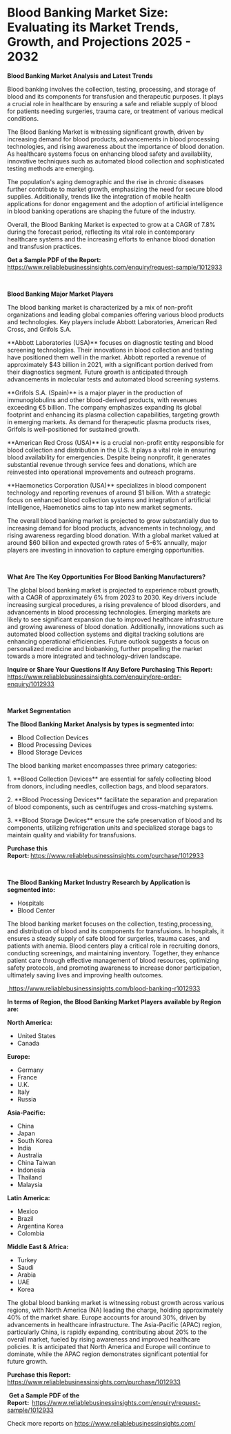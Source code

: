 <p><h1>Blood Banking Market Size: Evaluating its Market Trends, Growth, and Projections 2025 - 2032</h1></p><p><strong>Blood Banking Market Analysis and Latest Trends</strong></p>
<p><p>Blood banking involves the collection, testing, processing, and storage of blood and its components for transfusion and therapeutic purposes. It plays a crucial role in healthcare by ensuring a safe and reliable supply of blood for patients needing surgeries, trauma care, or treatment of various medical conditions.</p><p>The Blood Banking Market is witnessing significant growth, driven by increasing demand for blood products, advancements in blood processing technologies, and rising awareness about the importance of blood donation. As healthcare systems focus on enhancing blood safety and availability, innovative techniques such as automated blood collection and sophisticated testing methods are emerging.</p><p>The population's aging demographic and the rise in chronic diseases further contribute to market growth, emphasizing the need for secure blood supplies. Additionally, trends like the integration of mobile health applications for donor engagement and the adoption of artificial intelligence in blood banking operations are shaping the future of the industry.</p><p>Overall, the Blood Banking Market is expected to grow at a CAGR of 7.8% during the forecast period, reflecting its vital role in contemporary healthcare systems and the increasing efforts to enhance blood donation and transfusion practices.</p></p>
<p><strong>Get a Sample PDF of the Report:&nbsp;</strong> <a href="https://www.reliablebusinessinsights.com/enquiry/request-sample/1012933?utm_campaign=3253&utm_medium=2&utm_source=Github&utm_content=ia&utm_term=06032025&utm_id=blood-banking">https://www.reliablebusinessinsights.com/enquiry/request-sample/1012933</a></p>
<p>&nbsp;</p>
<p><strong>Blood Banking Major Market Players</strong></p>
<p><p>The blood banking market is characterized by a mix of non-profit organizations and leading global companies offering various blood products and technologies. Key players include Abbott Laboratories, American Red Cross, and Grifols S.A.</p><p>**Abbott Laboratories (USA)** focuses on diagnostic testing and blood screening technologies. Their innovations in blood collection and testing have positioned them well in the market. Abbott reported a revenue of approximately $43 billion in 2021, with a significant portion derived from their diagnostics segment. Future growth is anticipated through advancements in molecular tests and automated blood screening systems.</p><p>**Grifols S.A. (Spain)** is a major player in the production of immunoglobulins and other blood-derived products, with revenues exceeding €5 billion. The company emphasizes expanding its global footprint and enhancing its plasma collection capabilities, targeting growth in emerging markets. As demand for therapeutic plasma products rises, Grifols is well-positioned for sustained growth.</p><p>**American Red Cross (USA)** is a crucial non-profit entity responsible for blood collection and distribution in the U.S. It plays a vital role in ensuring blood availability for emergencies. Despite being nonprofit, it generates substantial revenue through service fees and donations, which are reinvested into operational improvements and outreach programs.</p><p>**Haemonetics Corporation (USA)** specializes in blood component technology and reporting revenues of around $1 billion. With a strategic focus on enhanced blood collection systems and integration of artificial intelligence, Haemonetics aims to tap into new market segments.</p><p>The overall blood banking market is projected to grow substantially due to increasing demand for blood products, advancements in technology, and rising awareness regarding blood donation. With a global market valued at around $60 billion and expected growth rates of 5-6% annually, major players are investing in innovation to capture emerging opportunities.</p></p>
<p>&nbsp;</p>
<p><strong>What Are The Key Opportunities For Blood Banking Manufacturers?</strong></p>
<p><p>The global blood banking market is projected to experience robust growth, with a CAGR of approximately 6% from 2023 to 2030. Key drivers include increasing surgical procedures, a rising prevalence of blood disorders, and advancements in blood processing technologies. Emerging markets are likely to see significant expansion due to improved healthcare infrastructure and growing awareness of blood donation. Additionally, innovations such as automated blood collection systems and digital tracking solutions are enhancing operational efficiencies. Future outlook suggests a focus on personalized medicine and biobanking, further propelling the market towards a more integrated and technology-driven landscape.</p></p>
<p><strong>Inquire or Share Your Questions If Any Before Purchasing This Report:</strong> <a href="https://www.reliablebusinessinsights.com/enquiry/pre-order-enquiry/1012933?utm_campaign=3253&utm_medium=2&utm_source=Github&utm_content=ia&utm_term=06032025&utm_id=blood-banking">https://www.reliablebusinessinsights.com/enquiry/pre-order-enquiry/1012933</a></p>
<p>&nbsp;</p>
<p><strong>Market Segmentation</strong></p>
<p><strong>The Blood Banking Market Analysis by types is segmented into:</strong></p>
<p><ul><li>Blood Collection Devices</li><li>Blood Processing Devices</li><li>Blood Storage Devices</li></ul></p>
<p><p>The blood banking market encompasses three primary categories: </p><p>1. **Blood Collection Devices** are essential for safely collecting blood from donors, including needles, collection bags, and blood separators. </p><p>2. **Blood Processing Devices** facilitate the separation and preparation of blood components, such as centrifuges and cross-matching systems. </p><p>3. **Blood Storage Devices** ensure the safe preservation of blood and its components, utilizing refrigeration units and specialized storage bags to maintain quality and viability for transfusions.</p></p>
<p><strong>Purchase this Report:&nbsp;</strong><a href="https://www.reliablebusinessinsights.com/purchase/1012933?utm_campaign=3253&utm_medium=2&utm_source=Github&utm_content=ia&utm_term=06032025&utm_id=blood-banking">https://www.reliablebusinessinsights.com/purchase/1012933</a></p>
<p>&nbsp;</p>
<p><strong>The Blood Banking Market Industry Research by Application is segmented into:</strong></p>
<p><ul><li>Hospitals</li><li>Blood Center</li></ul></p>
<p><p>The blood banking market focuses on the collection, testing,processing, and distribution of blood and its components for transfusions. In hospitals, it ensures a steady supply of safe blood for surgeries, trauma cases, and patients with anemia. Blood centers play a critical role in recruiting donors, conducting screenings, and maintaining inventory. Together, they enhance patient care through effective management of blood resources, optimizing safety protocols, and promoting awareness to increase donor participation, ultimately saving lives and improving health outcomes.</p></p>
<p><a href="https://www.reliablebusinessinsights.com/blood-banking-r1012933?utm_campaign=3253&utm_medium=2&utm_source=Github&utm_content=ia&utm_term=06032025&utm_id=blood-banking">&nbsp;https://www.reliablebusinessinsights.com/blood-banking-r1012933</a></p>
<p><strong>In terms of Region, the Blood Banking Market Players available by Region are:</strong></p>
<p>
    <p> <strong> North America: </strong>
        <ul>
            <li>United States</li>
            <li>Canada</li>
        </ul>
        </p> 
    <p> <strong> Europe: </strong>
        <ul>
            <li>Germany</li>
            <li>France</li>
            <li>U.K.</li>
            <li>Italy</li>
            <li>Russia</li>
        </ul>
        </p> 
    <p> <strong> Asia-Pacific: </strong>
        <ul>
            <li>China</li>
            <li>Japan</li>
            <li>South Korea</li>
            <li>India</li>
            <li>Australia</li>
            <li>China Taiwan</li>
            <li>Indonesia</li>
            <li>Thailand</li>
            <li>Malaysia</li>
        </ul>
        </p> 
    <p> <strong> Latin America: </strong>
        <ul>
            <li>Mexico</li>
            <li>Brazil</li>
            <li>Argentina Korea</li>
            <li>Colombia</li>
        </ul>
        </p> 
    <p> <strong> Middle East & Africa: </strong>
        <ul>
            <li>Turkey</li>
            <li>Saudi</li>
            <li>Arabia</li>
            <li>UAE</li>
            <li>Korea</li>
        </ul>
    </p>
    </p>
<p><p>The global blood banking market is witnessing robust growth across various regions, with North America (NA) leading the charge, holding approximately 40% of the market share. Europe accounts for around 30%, driven by advancements in healthcare infrastructure. The Asia-Pacific (APAC) region, particularly China, is rapidly expanding, contributing about 20% to the overall market, fueled by rising awareness and improved healthcare policies. It is anticipated that North America and Europe will continue to dominate, while the APAC region demonstrates significant potential for future growth.</p></p>
<p><strong>Purchase this Report: </strong><a href="https://www.reliablebusinessinsights.com/purchase/1012933?utm_campaign=3253&utm_medium=2&utm_source=Github&utm_content=ia&utm_term=06032025&utm_id=blood-banking">https://www.reliablebusinessinsights.com/purchase/1012933</a></p>
<p>&nbsp;<strong>Get a Sample PDF of the Report:&nbsp;&nbsp;</strong><a href="https://www.reliablebusinessinsights.com/enquiry/request-sample/1012933?utm_campaign=3253&utm_medium=2&utm_source=Github&utm_content=ia&utm_term=06032025&utm_id=blood-banking">https://www.reliablebusinessinsights.com/enquiry/request-sample/1012933</a></p>
<p><strong></strong></p>
<p>Check more reports on <a href="https://www.reliablebusinessinsights.com/?utm_campaign=3253&utm_medium=2&utm_source=Github&utm_content=ia&utm_term=06032025&utm_id=blood-banking">https://www.reliablebusinessinsights.com/</a></p>